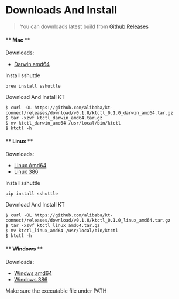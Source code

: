 # Downloads And Install

> You can downloads latest build from [Github Releases](https://github.com/alibaba/kt-connect/releases)

<!-- tabs:start -->

#### ** Mac **

Downloads:

* [Darwin amd64](https://github.com/alibaba/kt-connect/releases/download/v0.1.0/ktctl_0.1.0_darwin_amd64.tar.gz)

Install sshuttle

```
brew install sshuttle
```

Download And Install KT

```
$ curl -OL https://github.com/alibaba/kt-connect/releases/download/v0.1.0/ktctl_0.1.0_darwin_amd64.tar.gz
$ tar -xzvf ktctl_darwin_amd64.tar.gz
$ mv ktctl_darwin_amd64 /usr/local/bin/ktctl
$ ktctl -h
```

#### ** Linux **

Downloads:

* [Linux Amd64](https://github.com/alibaba/kt-connect/releases/download/v0.1.0/ktctl_0.1.0_linux_amd64.tar.gz)
* [Linux 386](https://github.com/alibaba/kt-connect/releases/download/v0.1.0/ktctl_0.1.0_linux_386.tar.gz)


Install sshuttle

```
pip install sshuttle
```

Download And Install KT

```
$ curl -OL https://github.com/alibaba/kt-connect/releases/download/v0.1.0/ktctl_0.1.0_linux_amd64.tar.gz
$ tar -xzvf ktctl_linux_amd64.tar.gz
$ mv ktctl_linux_amd64 /usr/local/bin/ktctl
$ ktctl -h
```

#### ** Windows **

Downloads:

* [Windws amd64](https://github.com/alibaba/kt-connect/releases/download/v0.1.0/ktctl_0.1.0_windows_amd64.tar.gz)
* [Windows 386](https://github.com/alibaba/kt-connect/releases/download/v0.1.0/ktctl_0.1.0_windows_386.tar.gz)

Make sure the executable file under PATH

<!-- tabs:end -->

